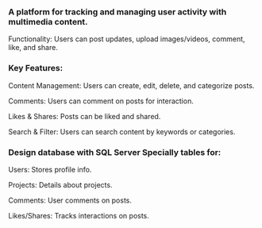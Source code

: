 ###  A platform for tracking and managing user activity with multimedia content.

Functionality: Users can post updates, upload images/videos, comment, like, and share.

### Key Features:

Content Management: Users can create, edit, delete, and categorize posts.

Comments: Users can comment on posts for interaction.

Likes & Shares: Posts can be liked and shared.

Search & Filter: Users can search content by keywords or categories.


### Design database with SQL Server Specially tables for:

Users: Stores profile info.

Projects: Details about projects.

Comments: User comments on posts.

Likes/Shares: Tracks interactions on posts.
